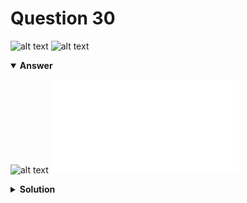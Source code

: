 # Question 30
![alt text](../ques-ref-26-33.png)
![alt text](q30.png)

<details open>
<summary><b>Answer</b></summary>

![alt text](a30.svg)
![alt text](a30.py)
</details>

<details>
<summary><b>Solution</b></summary>

![alt text](s30.png)
</details>
